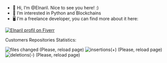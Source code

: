 - 👋 Hi, I’m @Elnaril. Nice to see you here! :)
- 👀 I’m interested in Python and Blockchains
- :desktop_computer: I'm a freelance developer, you can find more about it here:

[![Elnaril profil on Fiverr](https://user-images.githubusercontent.com/57373038/169658897-772baae6-a316-497c-b082-68f2cc4f6f7c.png)](https://www.fiverr.com/elnaril)


Customers Repositories Statistics:

![files changed (Please, reload page)](https://repo-statistics.herokuapp.com/files#)
![insertions(+) (Please, reload page)](https://repo-statistics.herokuapp.com/insertions#)
![deletions(-) (Please, reload page)](https://repo-statistics.herokuapp.com/deletions#)
